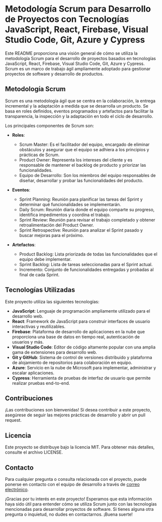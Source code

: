 # Metodología Scrum para Desarrollo de Proyectos con Tecnologías JavaScript, React, Firebase, Visual Studio Code, Git, Azure y Cypress

Este README proporciona una visión general de cómo se utiliza la metodología Scrum para el desarrollo de proyectos basados en tecnologías JavaScript, React, Firebase, Visual Studio Code, Git, Azure y Cypress. Scrum es un marco de trabajo ágil ampliamente adoptado para gestionar proyectos de software y desarrollo de productos.

## Metodología Scrum

Scrum es una metodología ágil que se centra en la colaboración, la entrega incremental y la adaptación a medida que se desarrolla un producto. Se basa en roles definidos, eventos programados y artefactos para facilitar la transparencia, la inspección y la adaptación en todo el ciclo de desarrollo.

Los principales componentes de Scrum son:

- **Roles**: 
  - Scrum Master: Es el facilitador del equipo, encargado de eliminar obstáculos y asegurar que el equipo se adhiera a los principios y prácticas de Scrum.
  - Product Owner: Representa los intereses del cliente y es responsable de mantener el backlog de producto y priorizar las funcionalidades.
  - Equipo de Desarrollo: Son los miembros del equipo responsables de diseñar, desarrollar y probar las funcionalidades del producto.

- **Eventos**:
  - Sprint Planning: Reunión para planificar las tareas del Sprint y determinar qué funcionalidades se implementarán.
  - Daily Scrum: Reunión diaria donde el equipo comparte su progreso, identifica impedimentos y coordina el trabajo.
  - Sprint Review: Reunión para revisar el trabajo completado y obtener retroalimentación del Product Owner.
  - Sprint Retrospective: Reunión para analizar el Sprint pasado y buscar mejoras para el próximo.

- **Artefactos**:
  - Product Backlog: Lista priorizada de todas las funcionalidades que el equipo debe implementar.
  - Sprint Backlog: Lista de tareas seleccionadas para el Sprint actual.
  - Incremento: Conjunto de funcionalidades entregadas y probadas al final de cada Sprint.

## Tecnologías Utilizadas

Este proyecto utiliza las siguientes tecnologías:

- **JavaScript**: Lenguaje de programación ampliamente utilizado para el desarrollo web.
- **React**: Framework de JavaScript para construir interfaces de usuario interactivas y reutilizables.
- **Firebase**: Plataforma de desarrollo de aplicaciones en la nube que proporciona una base de datos en tiempo real, autenticación de usuarios y más.
- **Visual Studio Code**: Editor de código altamente popular con una amplia gama de extensiones para desarrollo web.
- **Git y GitHub**: Sistema de control de versiones distribuido y plataforma de alojamiento de repositorios para colaboración en equipo.
- **Azure**: Servicio en la nube de Microsoft para implementar, administrar y escalar aplicaciones.
- **Cypress**: Herramienta de pruebas de interfaz de usuario que permite realizar pruebas end-to-end.

## Contribuciones

¡Las contribuciones son bienvenidas! Si desea contribuir a este proyecto, asegúrese de seguir las mejores prácticas de desarrollo y abrir un pull request.

## Licencia

Este proyecto se distribuye bajo la licencia MIT. Para obtener más detalles, consulte el archivo LICENSE.

## Contacto

Para cualquier pregunta o consulta relacionada con el proyecto, puede ponerse en contacto con el equipo de desarrollo a través de [correo electrónico](correo@example.com).

¡Gracias por tu interés en este proyecto! Esperamos que esta información haya sido útil para entender cómo se utiliza Scrum junto con las tecnologías mencionadas para desarrollar proyectos de software. Si tienes alguna otra pregunta o inquietud, no dudes en contactarnos. ¡Buena suerte!
